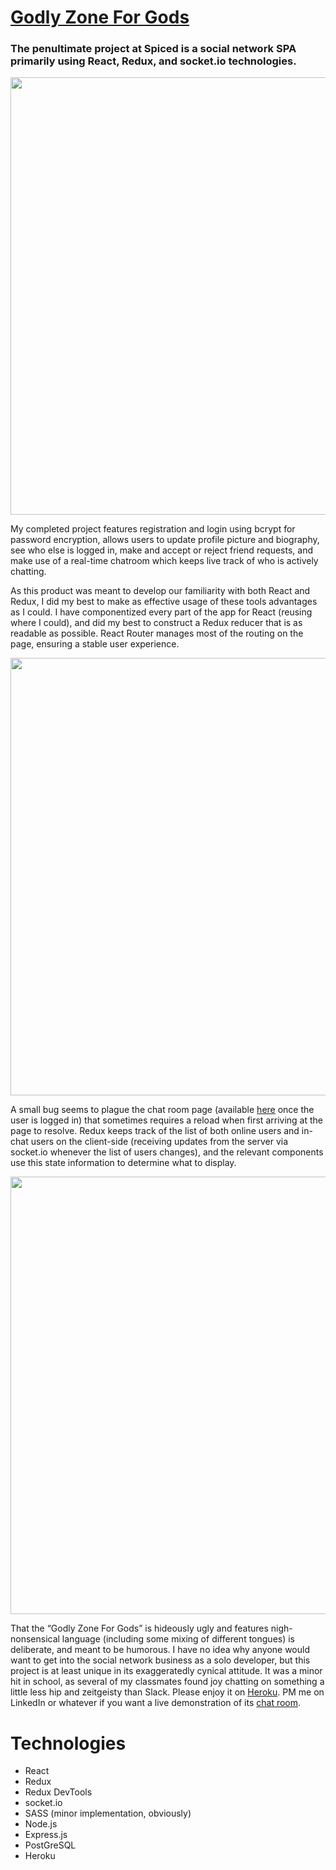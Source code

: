# <a href="godzone.herokuapp.com">Godly Zone For Gods</a>

<h3>The penultimate project at Spiced is a social network SPA primarily using React, Redux, and socket.io technologies.</h3>
<div align ="center">
<img src="https://s3.amazonaws.com/fluxlymoppings/pics/GodlyZone.PNG" width=700>
 </div align>

 My completed project features registration and login using bcrypt for password encryption, allows users to update profile picture and biography, see who else is logged in, make and accept or reject friend requests, and make use of a real-time chatroom which keeps live track of who is actively chatting.

As this product was meant to develop our familiarity with both React and Redux, I did my best to make as effective usage of these tools advantages as I could. I have componentized every part of the app for React (reusing where I could), and did my best to construct a Redux reducer that is as readable as possible. React Router manages most of the routing on the page, ensuring a stable user experience.

<img src="https://s3.amazonaws.com/fluxlymoppings/pics/GodlyZone3.PNG" width=700>

A small bug seems to plague the chat room page (available <a href="https://godzone.herokuapp.com/chat">here</a> once the user is logged in) that sometimes requires a reload when first arriving at the page to resolve. Redux keeps track of the list of both online users and in-chat users on the client-side (receiving updates from the server via socket.io whenever the list of users changes), and the relevant components use this state information to determine what to display. 

<img src="https://s3.amazonaws.com/fluxlymoppings/pics/GodlyZone2.PNG" width=700>

That the “Godly Zone For Gods” is hideously ugly and features nigh-nonsensical language (including some mixing of different tongues) is deliberate, and meant to be humorous. I have no idea why anyone would want to get into the social network business as a solo developer, but this project is at least unique in its exaggeratedly cynical attitude. It was a minor hit in school, as several of my classmates found joy chatting on something a little less hip and zeitgeisty than Slack. Please enjoy it on <a href="https://godzone.herokuapp.com/">Heroku</a>. PM me on LinkedIn or whatever if you want a live demonstration of its <a href="https://godzone.herokuapp.com/chat">chat room</a>.

# Technologies

<ul>
  <li> React </li>
  <li> Redux </li>
  <li> Redux DevTools </li>
  <li> socket.io </li>
  <li> SASS (minor implementation, obviously) </li>
  <li> Node.js </li>
  <li> Express.js </li>
  <li> PostGreSQL </li>
  <li> Heroku </li>
</ul>
